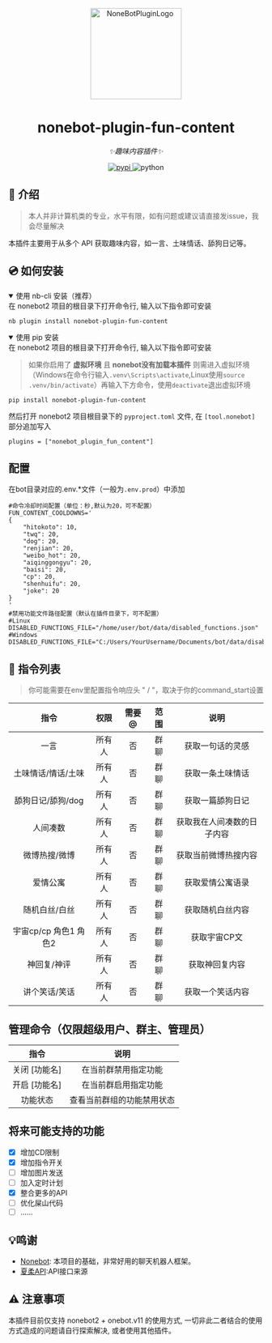 <p align="center">
  <a href="https://v2.nonebot.dev/store"><img src="https://user-images.githubusercontent.com/44545625/209862575-acdc9feb-3c76-471d-ad89-cc78927e5875.png" width="180" height="180" alt="NoneBotPluginLogo"></a>
</p>

<div align="center">

# nonebot-plugin-fun-content

_✨趣味内容插件✨_

</div>

<p align="center">
  <a href="https://pypi.org/project/nonebot-plugin-fun-content/">
    <img src="https://img.shields.io/pypi/v/nonebot-plugin-fun-content" alt="pypi">
  </a>
  <img src="https://img.shields.io/badge/python-3.10+-blue.svg" alt="python">
</p>


## 📖 介绍
>本人并非计算机类的专业，水平有限，如有问题或建议请直接发issue，我会尽量解决

本插件主要用于从多个 API 获取趣味内容，如一言、土味情话、舔狗日记等。

## 💿 如何安装
<details open>
<summary>使用 nb-cli 安装（推荐）</summary>
在 nonebot2 项目的根目录下打开命令行, 输入以下指令即可安装

    nb plugin install nonebot-plugin-fun-content

</details>

<details open>
<summary>使用 pip 安装</summary>
在 nonebot2 项目的根目录下打开命令行, 输入以下指令即可安装

> 如果你启用了 **虚拟环境** 且 **nonebot没有加载本插件** 则需进入虚拟环境（Windows在命令行输入`.venv\Scripts\activate`,Linux使用`source .venv/bin/activate`）再输入下方命令，使用`deactivate`退出虚拟环境

    pip install nonebot-plugin-fun-content

然后打开 nonebot2 项目根目录下的 `pyproject.toml` 文件, 在 `[tool.nonebot]` 部分追加写入

    plugins = ["nonebot_plugin_fun_content"]

</details>

## 配置

在bot目录对应的.env.*文件（一般为`.env.prod`）中添加
```dotenv
#命令冷却时间配置（单位：秒,默认为20，可不配置）
FUN_CONTENT_COOLDOWNS='
{
	"hitokoto": 10, 
	"twq": 20,  
	"dog": 20,  
	"renjian": 20,
	"weibo_hot": 20, 
	"aiqinggongyu": 20, 
	"baisi": 20, 
	"cp": 20, 
	"shenhuifu": 20,
	"joke": 20
}
'
#禁用功能文件路径配置（默认在插件目录下，可不配置）
#Linux
DISABLED_FUNCTIONS_FILE="/home/user/bot/data/disabled_functions.json"
#Windows
DISABLED_FUNCTIONS_FILE="C:/Users/YourUsername/Documents/bot/data/disabled_functions.json"

```

## 🎉 指令列表
> 你可能需要在env里配置指令响应头 " / "，取决于你的command_start设置

| 指令 | 权限 | 需要@ | 范围 | 说明 |
|:-----:|:----:|:----:|:----:|:----:|
| 一言 | 所有人 | 否 | 群聊 | 获取一句话的灵感 |
| 土味情话/情话/土味 | 所有人 | 否 | 群聊 | 获取一条土味情话 |
| 舔狗日记/舔狗/dog | 所有人 | 否 | 群聊 | 获取一篇舔狗日记 |
| 人间凑数 | 所有人 | 否 | 群聊 | 获取我在人间凑数的日子内容 |
| 微博热搜/微博 | 所有人 | 否 | 群聊 | 获取当前微博热搜内容 |
| 爱情公寓 | 所有人 | 否 | 群聊 | 获取爱情公寓语录 |
| 随机白丝/白丝 | 所有人 | 否 | 群聊 | 获取随机白丝内容 |
| 宇宙cp/cp 角色1 角色2 | 所有人 | 否 | 群聊 | 获取宇宙CP文 |
| 神回复/神评 | 所有人 | 否 | 群聊 | 获取神回复内容 |
|讲个笑话/笑话|所有人|否|群聊|获取一个笑话内容|

## 管理命令（仅限超级用户、群主、管理员）
|指令|说明|
|:-----:|:----:|
|关闭 [功能名]| 在当前群禁用指定功能|
|开启 [功能名]| 在当前群启用指定功能|
|功能状态| 查看当前群组的功能禁用状态|

## 将来可能支持的功能
- [x] 增加CD限制
- [x] 增加指令开关
- [ ] 增加图片发送
- [ ] 加入定时计划
- [x] 整合更多的API
- [ ] 优化屎山代码
- [ ] ......

## 💡鸣谢
- [Nonebot](https://github.com/nonebot/nonebot2): 本项目的基础，非常好用的聊天机器人框架。
- [夏柔API](https://api.aa1.cn/author/1):API接口来源

## ⚠️ 注意事项
本插件目前仅支持 nonebot2 + onebot.v11 的使用方式, 一切非此二者结合的使用方式造成的问题请自行探索解决, 或者使用其他插件。
